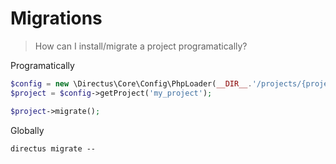 # Migrations

> How can I install/migrate a project programatically?

Programatically

```php
$config = new \Directus\Core\Config\PhpLoader(__DIR__.'/projects/{project}.php');
$project = $config->getProject('my_project');

$project->migrate();
```

Globally

```
directus migrate --
```
